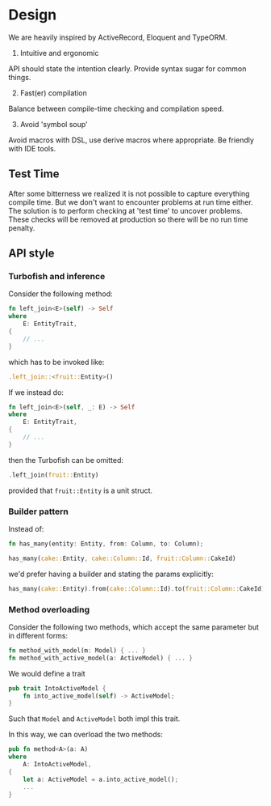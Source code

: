 # Design

We are heavily inspired by ActiveRecord, Eloquent and TypeORM.

1. Intuitive and ergonomic

API should state the intention clearly. Provide syntax sugar for common things.

2. Fast(er) compilation

Balance between compile-time checking and compilation speed.

3. Avoid 'symbol soup'

Avoid macros with DSL, use derive macros where appropriate. Be friendly with IDE tools.

## Test Time

After some bitterness we realized it is not possible to capture everything compile time. But we don't 
want to encounter problems at run time either. The solution is to perform checking at 'test time' to
uncover problems. These checks will be removed at production so there will be no run time penalty.

## API style

### Turbofish and inference

Consider the following method:
```rust
fn left_join<E>(self) -> Self
where
    E: EntityTrait,
{
    // ...
}
```
which has to be invoked like:
```rust
.left_join::<fruit::Entity>()
```

If we instead do:
```rust
fn left_join<E>(self, _: E) -> Self
where
    E: EntityTrait,
{
    // ...
}
```
then the Turbofish can be omitted:
```rust
.left_join(fruit::Entity)
```
provided that `fruit::Entity` is a unit struct.

### Builder pattern

Instead of:
```rust
fn has_many(entity: Entity, from: Column, to: Column);

has_many(cake::Entity, cake::Column::Id, fruit::Column::CakeId)
```

we'd prefer having a builder and stating the params explicitly:
```rust
has_many(cake::Entity).from(cake::Column::Id).to(fruit::Column::CakeId)
```

### Method overloading

Consider the following two methods, which accept the same parameter but in different forms:

```rust
fn method_with_model(m: Model) { ... }
fn method_with_active_model(a: ActiveModel) { ... }
```

We would define a trait

```rust
pub trait IntoActiveModel {
    fn into_active_model(self) -> ActiveModel;
}
```

Such that `Model` and `ActiveModel` both impl this trait.

In this way, we can overload the two methods:

```rust
pub fn method<A>(a: A)
where
    A: IntoActiveModel,
{
    let a: ActiveModel = a.into_active_model();
    ...
}
```